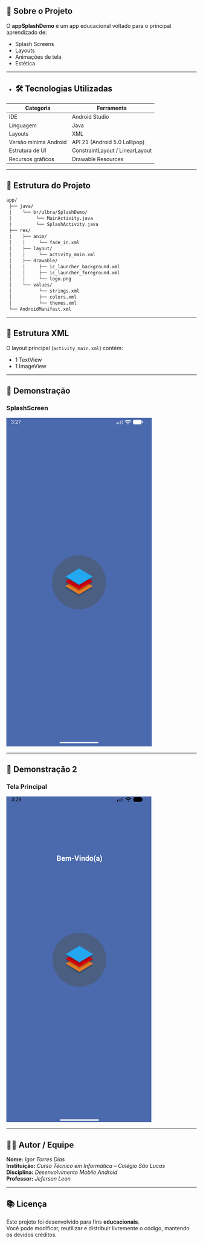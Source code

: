## 🧠 Sobre o Projeto

O **appSplashDemo** é um app educacional voltado para o principal aprendizado de:

- Splash Screens
- Layouts
- Animações de tela
- Estética

---

- ## 🛠️ Tecnologias Utilizadas


| Categoria | Ferramenta |
|------------|-------------|
| IDE | Android Studio |
| Linguagem | Java |
| Layouts | XML |
| Versão mínima Android | API 21 (Android 5.0 Lollipop) |
| Estrutura de UI | ConstraintLayout / LinearLayout |
| Recursos gráficos | Drawable Resources |

---

## 📱 Estrutura do Projeto

```
app/
 ├── java/
 │    └── br/ulbra/SplashDemo/
 │         └── MainActivity.java
 │         └── SplashActivity.java
 ├── res/
 │    ├── anim/
 │    │     └── fade_in.xml
 │    ├── layout/
 │    │     └── activity_main.xml
 │    ├── drawable/
 │    │     ├── ic_launcher_background.xml
 │    │     ├── ic_launcher_foreground.xml
 │    │     └── logo.png
 │    └── values/
 │          └── strings.xml
 │          ├── colors.xml
 │          └── themes.xml
 └── AndroidManifest.xml
```

---

## 🧰 Estrutura XML

O layout principal (`activity_main.xml`) contém:
- 1 TextView
- 1 ImageView

---

## 📸 Demonstração

### SplashScreen

![Figura 1: Tela SplashScreen](/img/img.png)

---

## 📸 Demonstração 2

### Tela Principal

![Figura 2: Tela Principal](/img/img2.png)

---

## 👩‍💻 Autor / Equipe

**Nome:** *Igor Torres Dias*  
**Instituição:** *Curso Técnico em Informática – Colégio São Lucas*  
**Disciplina:** *Desenvolvimento Mobile Android*  
**Professor:** *Jeferson Leon*  

---

## 📚 Licença

Este projeto foi desenvolvido para fins **educacionais**.  
Você pode modificar, reutilizar e distribuir livremente o código, mantendo os devidos créditos.
